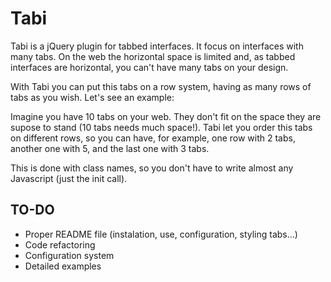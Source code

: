 # Tabi

Tabi is a jQuery plugin for tabbed interfaces. It focus on interfaces with many tabs. On the web the horizontal space is limited and, as tabbed interfaces are horizontal, you can't have many tabs on your design.

With Tabi you can put this tabs on a row system, having as many rows of tabs as you wish. Let's see an example:

Imagine you have 10 tabs on your web. They don't fit on the space they are supose to stand (10 tabs needs much space!). Tabi let you order this tabs on different rows, so you can have, for example, one row with 2 tabs, another one with 5, and the last one with 3 tabs.

This is done with class names, so you don't have to write almost any Javascript (just the init call).

## TO-DO

- Proper README file (instalation, use, configuration, styling tabs…)
- Code refactoring
- Configuration system
- Detailed examples